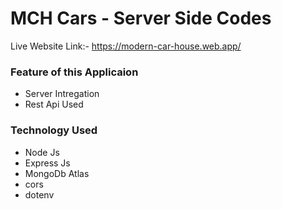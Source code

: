 # MCH Cars - Server Side Codes

Live Website Link:- https://modern-car-house.web.app/

### Feature of this Applicaion

* Server Intregation
* Rest Api Used

### Technology Used

* Node Js
* Express Js
* MongoDb Atlas
* cors
* dotenv
